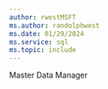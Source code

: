 ```yaml
---
author: rwestMSFT
ms.author: randolphwest
ms.date: 01/29/2024
ms.service: sql
ms.topic: include
---
```

 Master Data Manager 
